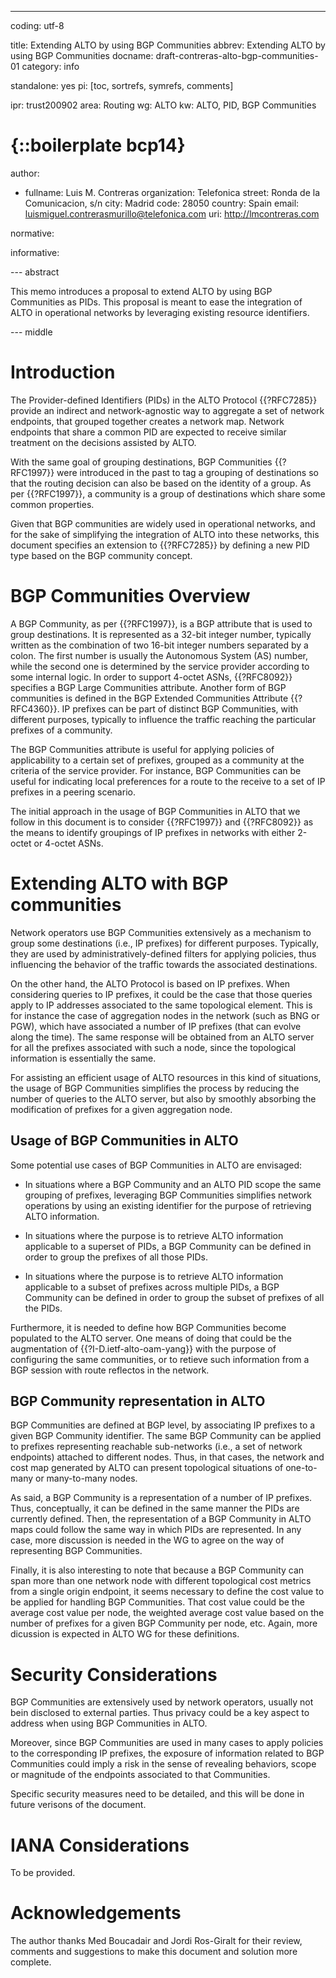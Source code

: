 ---
coding: utf-8

title: Extending ALTO by using BGP Communities
abbrev: Extending ALTO by using BGP Communities
docname: draft-contreras-alto-bgp-communities-01
category: info

standalone: yes
pi: [toc, sortrefs, symrefs, comments]

ipr: trust200902
area: Routing
wg: ALTO
kw: ALTO, PID, BGP Communities

# {::boilerplate bcp14}

author: 

  -
    fullname: Luis M. Contreras
    organization: Telefonica
    street: Ronda de la Comunicacion, s/n
    city: Madrid
    code: 28050
    country: Spain
    email: luismiguel.contrerasmurillo@telefonica.com
    uri: http://lmcontreras.com
	
normative:

informative:


--- abstract

This memo introduces a proposal to extend ALTO by using BGP Communities as PIDs. This proposal is meant to ease the integration of ALTO 
in operational networks by leveraging existing resource identifiers.

--- middle

# Introduction

The Provider-defined Identifiers (PIDs) in the ALTO Protocol {{?RFC7285}} provide an indirect and network-agnostic way to aggregate 
a set of network endpoints, that grouped together creates a network map. Network endpoints that share a common PID are expected to receive 
similar treatment on the decisions assisted by ALTO.

With the same goal of grouping destinations, BGP Communities {{?RFC1997}} were introduced in the past to tag a grouping of destinations 
so that the routing decision can also be based on the identity of a group. As per {{?RFC1997}}, a community is a group of destinations 
which share some common properties.

Given that BGP communities are widely used in operational networks, and for the sake of simplifying the integration of ALTO into these 
networks, this document specifies an extension to {{?RFC7285}} by defining a new PID type based on the BGP community concept.

# BGP Communities Overview

A BGP Community, as per {{?RFC1997}}, is a BGP attribute that is used to group destinations. 
It is represented as a 32-bit integer number, typically written as the combination of two 16-bit integer numbers
separated by a colon. The first number is usually the Autonomous System (AS) number, while the second one is determined by the 
service provider according to some internal logic. In order to support 4-octet ASNs, {{?RFC8092}} specifies a BGP Large Communities 
attribute. Another form of BGP communities is defined in the BGP Extended Communities Attribute {{?RFC4360}}. IP prefixes can be part of 
distinct BGP Communities, with different purposes, typically to influence the traffic reaching the particular prefixes of a community.

The BGP Communities attribute is useful for applying policies of applicability to a certain set of prefixes, grouped as a community 
at the criteria of the service provider. For instance, BGP Communities can be useful for indicating local preferences 
for a route to the receive to a set of IP prefixes in a peering scenario.

The initial approach in the usage of BGP Communities in ALTO that we follow in this document is to consider {{?RFC1997}} and {{?RFC8092}} as the means
to identify groupings of IP prefixes in networks with either 2-octet or 4-octet ASNs.

# Extending ALTO with BGP communities

Network operators use BGP Communities extensively as a mechanism to group some destinations (i.e., IP prefixes) for different purposes. 
Typically, they are used by administratively-defined filters for applying policies, thus influencing the behavior of the traffic towards 
the associated destinations.

On the other hand, the ALTO Protocol is based on IP prefixes. When considering queries to IP prefixes, it could be the case that those 
queries apply to IP addresses associated to the same topological element.  This is for instance the case of aggregation nodes in the 
network (such as BNG or PGW), which have associated a number of IP prefixes (that can evolve along the time). The same response will be 
obtained from an ALTO server for all the prefixes associated with such a node, since the topological information is essentially the same.

For assisting an efficient usage of ALTO resources in this kind of situations, the usage of BGP Communities simplifies the process by 
reducing the number of queries to the ALTO server, but also by smoothly absorbing the modification of prefixes for a given aggregation node.

## Usage of BGP Communities in ALTO

Some potential use cases of BGP Communities in ALTO are envisaged:

* In situations where a BGP Community and an ALTO PID scope the same grouping of prefixes, leveraging BGP Communities simplifies 
network operations by using an existing identifier for the purpose of retrieving ALTO information.

* In situations where the purpose is to retrieve ALTO information applicable to a superset of PIDs, a BGP Community can be defined in order
to group the prefixes of all those PIDs.

* In situations where the purpose is to retrieve ALTO information applicable to a subset of prefixes across multiple PIDs, a BGP Community
can be defined in order to group the subset of prefixes of all the PIDs.

Furthermore, it is needed to define how BGP Communities become populated to the ALTO server. One means of doing that could be the augmentation of {{?I-D.ietf-alto-oam-yang}} with the purpose of configuring the same communities, or to retieve such information from a BGP session with route reflectos in the network.

## BGP Community representation in ALTO

BGP Communities are defined at BGP level, by associating IP prefixes to a given BGP Community identifier. The same BGP Community can be applied to prefixes representing reachable sub-networks (i.e., a set of network endpoints) attached to different nodes. Thus, in that cases, the network and cost map generated by ALTO can present topological situations of one-to-many or many-to-many nodes.

As said, a BGP Community is a representation of a number of IP prefixes. Thus, conceptually, it can be defined in the same manner the PIDs are currently defined. Then, the representation of a BGP Community in ALTO maps could follow the same way in which PIDs are represented. In any case, more discussion is needed in the WG to agree on the way of representing BGP Communities.

Finally, it is also interesting to note that because a BGP Community can span more than one network node with different topological cost metrics from a single origin endpoint, it seems necessary to define the cost value to be applied for handling BGP Communities. That cost value could be the average cost value per node, the weighted average cost value based on the number of prefixes for a given BGP Community per node, etc. Again, more dicussion is expected in ALTO WG for these definitions. 

# Security Considerations

BGP Communities are extensively used by network operators, usually not bein disclosed to external parties. Thus privacy could be a key aspect to address when using BGP Communities in ALTO.

Moreover, since BGP Communities are used in many cases to apply policies to the corresponding IP prefixes, the exposure of information related to BGP Communities could imply a risk in the sense of revealing behaviors, scope or magnitude of the endpoints associated to that Communities. 

Specific security measures need to be detailed, and this will be done in future verisons of the document.
  
# IANA Considerations

To be provided.

# Acknowledgements

The author thanks Med Boucadair and Jordi Ros-Giralt for their review, comments and suggestions to make this document and solution more complete.
